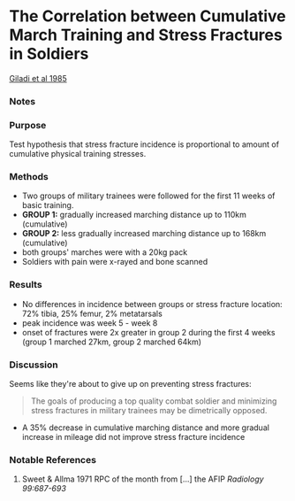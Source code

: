 # The Correlation between Cumulative March Training and Stress Fractures in Soldiers
[Giladi et al 1985](../References/Giladi1985Correlation.pdf)

### Notes

### Purpose
Test hypothesis that stress fracture incidence is proportional to amount of cumulative physical training stresses.

### Methods
- Two groups of military trainees were followed for the first 11 weeks of basic training.
- **GROUP 1:** gradually increased marching distance up to 110km (cumulative)
- **GROUP 2:** less gradually increased marching distance up to 168km (cumulative)
- both groups' marches were with a 20kg pack
- Soldiers with pain were x-rayed and bone scanned

### Results
- No differences in incidence between groups or stress fracture location: 72% tibia, 25% femur, 2% metatarsals
- peak incidence was week 5 - week 8
- onset of fractures were 2x greater in group 2 during the first 4 weeks (group 1 marched 27km, group 2 marched 64km)


### Discussion
Seems like they're about to give up on preventing stress fractures:
> The goals of producing a top quality combat soldier and minimizing stress fractures in military trainees may be 
>dimetrically opposed.

- A 35% decrease in cumulative marching distance and more gradual increase in mileage did not improve stress fracture incidence

### Notable References
1. Sweet & Allma 1971 RPC of the month from [...] the AFIP *Radiology 99:687-693*